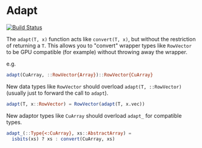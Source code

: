 # Adapt

[![Build Status](https://travis-ci.org/MikeInnes/Adapt.jl.svg?branch=master)](https://travis-ci.org/MikeInnes/Adapt.jl)

The `adapt(T, x)` function acts like `convert(T, x)`, but without the restriction of returning a `T`. This allows you to "convert" wrapper types like `RowVector` to be GPU compatible (for example) without throwing away the wrapper.

e.g.

```julia
adapt(CuArray, ::RowVector{Array})::RowVector{CuArray}
```

New data types like `RowVector` should overload `adapt(T, ::RowVector)` (usually just to forward the call to `adapt`).

```julia
adapt(T, x::RowVector) = RowVector(adapt(T, x.vec))
```

New adaptor types like `CuArray` should overload `adapt_` for compatible types.

```julia
adapt_(::Type{<:CuArray}, xs::AbstractArray) =
  isbits(xs) ? xs : convert(CuArray, xs)
```
